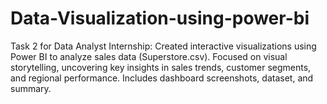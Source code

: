 # Data-Visualization-using-power-bi
Task 2 for Data Analyst Internship: Created interactive visualizations using Power BI to analyze sales data (Superstore.csv). Focused on visual storytelling, uncovering key insights in sales trends, customer segments, and regional performance. Includes dashboard screenshots, dataset, and summary.
